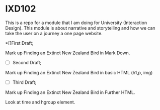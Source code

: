 # IXD102
This is a repo for a module that I am doing for University (Interaction Design). This module is about narrative and storytelling and how we can take the user on a journey a one page website. 

*[]First Draft;

Mark up Finding an Extinct New Zealand Bird in Mark Down.

*[ ] Second Draft;

Mark up Finding an Extinct New Zealand Bird in basic HTML (h1,p, img)

*[ ] Third Draft;

Mark up Finding an Extinct New Zealand Bird in Further HTML.

Look at time and hgroup element.
